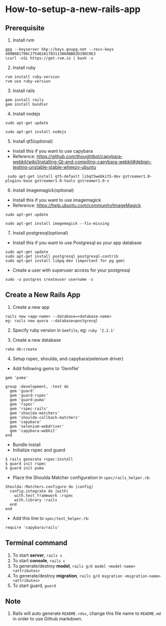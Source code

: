 # How-to-setup-a-new-rails-app
## Prerequisite
1) Install rvm
```
gpg --keyserver hkp://keys.gnupg.net --recv-keys 409B6B1796C275462A1703113804BB82D39DC0E3
\curl -sSL https://get.rvm.io | bash -s 
```
2) Install ruby
```
rvm install ruby-version
rvm use ruby-version
```
3) Install rails
```
gem install rails
gem install bundler
```
4) Install nodejs
```
sudo apt-get update

sudo apt-get install nodejs
```
5) Install qt5(optional)
 * Install this if you want to use capybara
 * Reference: https://github.com/thoughtbot/capybara-webkit/wiki/Installing-Qt-and-compiling-capybara-webkit#debian-testing-unstable-stable-wheezy-ubuntu
```
 sudo apt-get install qt5-default libqt5webkit5-dev gstreamer1.0-plugins-base gstreamer1.0-tools gstreamer1.0-x
```
6) Install imagemagick(optional)
 * Install this if you want to use imagemagick 
 * Reference: https://help.ubuntu.com/community/ImageMagick
```
sudo apt-get update

sudo apt-get install imagemagick --fix-missing
```
7) Install postgresql(optional)
* Install this if you want to use Postgresql as your app database
```
sudo apt-get update
sudo apt-get install postgresql postgresql-contrib
sudo apt-get install libpq-dev (important for pg gem)
```
* Create a user with superuser access for your postgresql
```
sudo -u postgres createuser username -s
```
## Create a New Rails App

1) Create a new app
```
rails new <app-name> --database=<database-name>
eg: rails new quora --database=postgresql
```
2) Specify ruby version in `Gemfile`, eg: `ruby '2.2.1'`

3) Create a new database
```
rake db:create
```
4) Setup rspec, shoulda, and capybara(selenium driver)
  * Add following gems to 'Gemfile'
```
gem 'puma'
  
group :development, :test do
  gem 'guard'
  gem 'guard-rspec'
  gem 'guard-puma'
  gem 'rspec'
  gem 'rspec-rails'
  gem 'shoulda-matchers'
  gem 'shoulda-callback-matchers'
  gem 'capybara'
  gem 'selenium-webdriver'
  gem 'capybara-webkit'
end
```
  * Bundle install
  * Initialize rspec and guard
```
$ rails generate rspec:install
$ guard init rspec
$ guard init puma
```
  * Place the Shoulda Matcher configuration in `spec/rails_helper.rb`:
```
Shoulda::Matchers.configure do |config|
  config.integrate do |with|
    with.test_framework :rspec
    with.library :rails
  end
end
```
  * Add this line to `spec/test_helper.rb`:
```
require 'capybara/rails'
```
## Terminal command
1. To start **server**, `rails s`
2. To start **console**, `rails c`
3. To generate/destroy **model**, `rails g/d model <model-name> <attributes>`
4. To generate/destroy **migration**, `rails g/d migration <migration-name> <attributes>`
5. To start guard, `guard`

## Note
1. Rails will auto generate `README.rdoc`, change this file name to `README.md` in order to use Github markdown.

